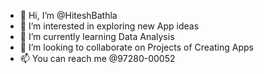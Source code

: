 - 👋 Hi, I’m @HiteshBathla
- 👀 I’m interested in exploring new App ideas
- 🌱 I’m currently learning Data Analysis
- 💞️ I’m looking to collaborate on Projects of Creating Apps
- 📫 You can reach me @97280-00052

<!---
HiteshBathla/HiteshBathla is a ✨ special ✨ repository because its `README.md` (this file) appears on your GitHub profile.
You can click the Preview link to take a look at your changes.
--->
